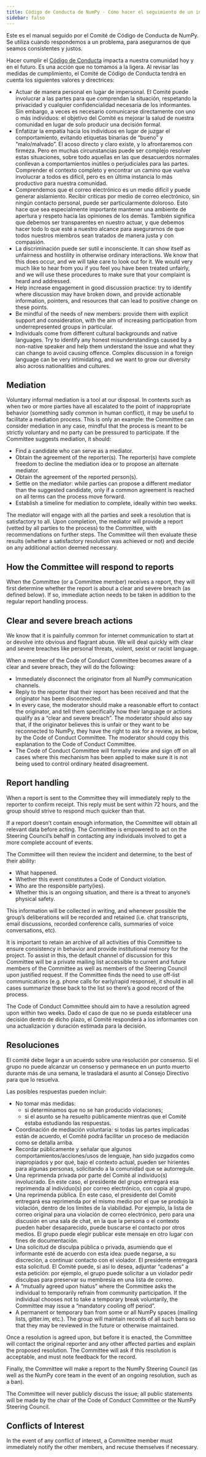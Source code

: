 ```yaml
---
title: Código de Conducta de NumPy - Cómo hacer el seguimiento de un informe
sidebar: falso
---
```


Este es el manual seguido por el Comité de Código de Conducta de NumPy. Se utiliza cuando respondemos a un problema, para asegurarnos de que seamos consistentes y justos.

Hacer cumplir el [Código de Conducta](/code-of-conduct) impacta a nuestra comunidad hoy y en el futuro. Es una acción que no tomamos a la ligera. Al revisar las medidas de cumplimiento, el Comité de Código de Conducta tendrá en cuenta los siguientes valores y directrices:

* Actuar de manera personal en lugar de impersonal. El Comité puede involucrar a las partes para que comprendan la situación, respetando la privacidad y cualquier confidencialidad necesaria de los informantes. Sin embargo, a veces es necesario comunicarse directamente con uno o más individuos: el objetivo del Comité es mejorar la salud de nuestra comunidad en lugar de solo producir una decisión formal.
* Enfatizar la empatía hacia los individuos en lugar de juzgar el comportamiento, evitando etiquetas binarias de “bueno” y “malo/malvado”. El acoso directo y claro existe, y lo afrontaremos con firmeza. Pero en muchas circunstancias puede ser complejo resolver estas situaciones, sobre todo aquellas en las que desacuerdos normales conllevan a comportamientos inútiles o perjudiciales para las partes. Comprender el contexto completo y encontrar un camino que vuelva involucrar a todos es difícil, pero es en última instancia lo más productivo para nuestra comunidad.
* Comprendemos que el correo electrónico es un medio difícil y puede generar aislamiento. Recibir críticas por medio de correo electrónico, sin ningún contacto personal, puede ser particularmente doloroso. Esto hace que sea especialmente importante mantener una ambiente de apertura y respeto hacia las opiniones de los demás. También significa que debemos ser transparentes en nuestro actuar, y que debemos hacer todo lo que esté a nuestro alcance para asegurarnos de que todos nuestros miembros sean tratados de manera justa y con compasión.
* La discriminación puede ser sutil e inconsciente. It can show itself as unfairness and hostility in otherwise ordinary interactions. We know that this does occur, and we will take care to look out for it. We would very much like to hear from you if you feel you have been treated unfairly, and we will use these procedures to make sure that your complaint is heard and addressed.
* Help increase engagement in good discussion practice: try to identify where discussion may have broken down, and provide actionable information, pointers, and resources that can lead to positive change on these points.
* Be mindful of the needs of new members: provide them with explicit support and consideration, with the aim of increasing participation from underrepresented groups in particular.
* Individuals come from different cultural backgrounds and native languages. Try to identify any honest misunderstandings caused by a non-native speaker and help them understand the issue and what they can change to avoid causing offence. Complex discussion in a foreign language can be very intimidating, and we want to grow our diversity also across nationalities and cultures.


## Mediation

Voluntary informal mediation is a tool at our disposal. In contexts such as when two or more parties have all escalated to the point of inappropriate behavior (something sadly common in human conflict), it may be useful to facilitate a mediation process. This is only an example: the Committee can consider mediation in any case, mindful that the process is meant to be strictly voluntary and no party can be pressured to participate. If the Committee suggests mediation, it should:

* Find a candidate who can serve as a mediator.
* Obtain the agreement of the reporter(s). The reporter(s) have complete freedom to decline the mediation idea or to propose an alternate mediator.
* Obtain the agreement of the reported person(s).
* Settle on the mediator: while parties can propose a different mediator than the suggested candidate, only if a common agreement is reached on all terms can the process move forward.
* Establish a timeline for mediation to complete, ideally within two weeks.

The mediator will engage with all the parties and seek a resolution that is satisfactory to all. Upon completion, the mediator will provide a report (vetted by all parties to the process) to the Committee, with recommendations on further steps. The Committee will then evaluate these results (whether a satisfactory resolution was achieved or not) and decide on any additional action deemed necessary.


## How the Committee will respond to reports

When the Committee (or a Committee member) receives a report, they will first determine whether the report is about a clear and severe breach (as defined below). If so, immediate action needs to be taken in addition to the regular report handling process.


## Clear and severe breach actions

We know that it is painfully common for internet communication to start at or devolve into obvious and flagrant abuse. We will deal quickly with clear and severe breaches like personal threats, violent, sexist or racist language.

When a member of the Code of Conduct Committee becomes aware of a clear and severe breach, they will do the following:

* Immediately disconnect the originator from all NumPy communication channels.
* Reply to the reporter that their report has been received and that the originator has been disconnected.
* In every case, the moderator should make a reasonable effort to contact the originator, and tell them specifically how their language or actions qualify as a “clear and severe breach”. The moderator should also say that, if the originator believes this is unfair or they want to be reconnected to NumPy, they have the right to ask for a review, as below, by the Code of Conduct Committee. The moderator should copy this explanation to the Code of Conduct Committee.
* The Code of Conduct Committee will formally review and sign off on all cases where this mechanism has been applied to make sure it is not being used to control ordinary heated disagreement.


## Report handling

When a report is sent to the Committee they will immediately reply to the reporter to confirm receipt. This reply must be sent within 72 hours, and the group should strive to respond much quicker than that.

If a report doesn’t contain enough information, the Committee will obtain all relevant data before acting. The Committee is empowered to act on the Steering Council’s behalf in contacting any individuals involved to get a more complete account of events.

The Committee will then review the incident and determine, to the best of their ability:

* What happened.
* Whether this event constitutes a Code of Conduct violation.
* Who are the responsible party(ies).
* Whether this is an ongoing situation, and there is a threat to anyone’s physical safety.

This information will be collected in writing, and whenever possible the group’s deliberations will be recorded and retained (i.e. chat transcripts, email discussions, recorded conference calls, summaries of voice conversations, etc).

It is important to retain an archive of all activities of this Committee to ensure consistency in behavior and provide institutional memory for the project. To assist in this, the default channel of discussion for this Committee will be a private mailing list accessible to current and future members of the Committee as well as members of the Steering Council upon justified request. If the Committee finds the need to use off-list communications (e.g. phone calls for early/rapid response), it should in all cases summarize these back to the list so there’s a good record of the process.

The Code of Conduct Committee should aim to have a resolution agreed upon within two weeks. Dado el caso de que no se pueda establecer una decisión dentro de dicho plazo, el Comité responderá a los informantes con una actualización y duración estimada para la decisión.


## Resoluciones

El comité debe llegar a un acuerdo sobre una resolución por consenso. Si el grupo no puede alcanzar un consenso y permanece en un punto muerto durante más de una semana, le trasladará el asunto al Consejo Directivo para que lo resuelva.

Las posibles respuestas pueden incluir:

* No tomar más medidas:
  -   si determinamos que no se han producido violaciones;
  -   si el asunto se ha resuelto públicamente mientras que el Comité estaba estudiando las respuestas.
* Coordinación de mediación voluntaria: si todas las partes implicadas están de acuerdo, el Comité podrá facilitar un proceso de mediación como se detalla arriba.
* Recordar públicamente y señalar que algunos comportamientos/acciones/usos de lenguaje, han sido juzgados como inapropiados y por qué, bajo el contexto actual, pueden ser hirientes para algunas personas, solicitando a la comunidad que se autorregule.
* Una reprimenda privada por parte del Comité al individuo(s) involucrado. En este caso, el presidente del grupo entregará esa reprimenda al individuo(s) por correo electrónico, con copia al grupo.
* Una reprimenda pública. En este caso, el presidente del Comité entregará esa reprimenda por el mismo medio por el que se produjo la violación, dentro de los límites de la viabilidad. Por ejemplo, la lista de correo original para una violación de correo electrónico, pero para una discusión en una sala de chat, en la que la persona o el contexto pueden haber desaparecido, puede buscarse el contacto por otros medios. El grupo puede elegir publicar este mensaje en otro lugar con fines de documentación.
* Una solicitud de disculpa pública o privada, asumiendo que el informante esté de acuerdo con esta idea: puede negarse, a su discreción, a continuar contacto con el violador. El presidente entregará esta solicitud. El Comité puede, si así lo desea, adjuntar “cadenas” a esta petición: por ejemplo, el grupo puede solicitar a un violador pedir disculpas para preservar su membresía en una lista de correo.
* A “mutually agreed upon hiatus” where the Committee asks the individual to temporarily refrain from community participation. If the individual chooses not to take a temporary break voluntarily, the Committee may issue a “mandatory cooling off period”.
* A permanent or temporary ban from some or all NumPy spaces (mailing lists, gitter.im, etc.). The group will maintain records of all such bans so that they may be reviewed in the future or otherwise maintained.

Once a resolution is agreed upon, but before it is enacted, the Committee will contact the original reporter and any other affected parties and explain the proposed resolution. The Committee will ask if this resolution is acceptable, and must note feedback for the record.

Finally, the Committee will make a report to the NumPy Steering Council (as well as the NumPy core team in the event of an ongoing resolution, such as a ban).

The Committee will never publicly discuss the issue; all public statements will be made by the chair of the Code of Conduct Committee or the NumPy Steering Council.


## Conflicts of Interest

In the event of any conflict of interest, a Committee member must immediately notify the other members, and recuse themselves if necessary.

